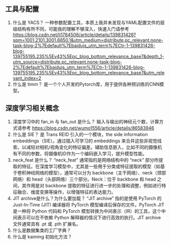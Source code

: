 ## 工具与配置
1. 什么是 YACS？
一种参数配置工具，本质上我并未发现与YAML配置文件的层级结构有所不同，可能我的理解不够深入，快速入门请参考 https://blog.csdn.net/li1784506/article/details/139831426?spm=1001.2101.3001.6650.1&utm_medium=distribute.pc_relevant.none-task-blog-2%7Edefault%7Ebaidujs_utm_term%7ECtr-1-139831426-blog-139755195.235%5Ev43%5Epc_blog_bottom_relevance_base7&depth_1-utm_source=distribute.pc_relevant.none-task-blog-2%7Edefault%7Ebaidujs_utm_term%7ECtr-1-139831426-blog-139755195.235%5Ev43%5Epc_blog_bottom_relevance_base7&utm_relevant_index=2
2. 什么是 timm？
是一个个人开发的Pytorch库，用于提供各种预训练的CNN模型。


## 深度学习相关概念
1. 深度学习中的 fan_in 与 fan_out 是什么？
输入与输出的神经元个数，计算方式请参考 https://blog.csdn.net/wumo1556/article/details/86583946
2. 什么是 SIE？
是 Trans REID 引入的一个模块，the side information embeddings（SIE）。通过插入可学习的 embeddings 来合并这些非视觉线索，以减轻对相机/视角变化的特征偏差。辅助信息嵌入，比如不同的摄像机有不同的参数，将摄像机ID作为一个编码嵌入学习，提升模型性能。
3. neck_feat 是什么？
“neck_feat” 通常指的是网络结构中的 “neck” 部分所提取的特征。在深度学习模型中，尤其是一些用于分类或特征提取的模型（如基于卷积神经网络的模型），通常可以分为 backbone（主干网络）、neck（颈部网络）和 head（头部网络）三个部分。Neck：位于 backbone 和 head 之间，其作用是对 backbone 提取的特征进行进一步的处理和调整，例如进行特征融合、维度变换等操作，以增强特征的表达能力。
4. JIT archive是什么？为什么要加载？
“JIT archive” 指的是使用 PyTorch 的 Just-In-Time (JIT) 编译器将 PyTorch 模型编译后保存的文件。PyTorch JIT 是一种将 Python 代码和 PyTorch 模型转换为中间表示（IR）的工具，这个中间表示可以在不依赖 Python 解释器的情况下进行高效的执行。JIT archive 文件通常具有 .pt 或 .pth 扩展名。
5. 什么是数据集类的工厂字典？
6. 什么是 kaiming 初始化方法？

